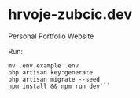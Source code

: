 # hrvoje-zubcic.dev
Personal Portfolio Website

Run:
```composer install
mv .env.example .env
php artisan key:generate
php artisan migrate --seed
npm install && npm run dev```
